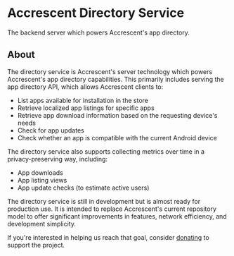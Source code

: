 <!--
Copyright 2024 Logan Magee

SPDX-License-Identifier: AGPL-3.0-only
-->

# Accrescent Directory Service

The backend server which powers Accrescent's app directory.

## About

The directory service is Accrescent's server technology which powers Accrescent's app directory
capabilities. This primarily includes serving the app directory API, which allows Accrescent clients
to:

- List apps available for installation in the store
- Retrieve localized app listings for specific apps
- Retrieve app download information based on the requesting device's needs
- Check for app updates
- Check whether an app is compatible with the current Android device

The directory service also supports collecting metrics over time in a privacy-preserving way,
including:

- App downloads
- App listing views
- App update checks (to estimate active users)

The directory service is still in development but is almost ready for production use. It is intended
to replace Accrescent's current repository model to offer significant improvements in features,
network efficiency, and development simplicity.

If you're interested in helping us reach that goal, consider [donating] to support the project.

[donating]: https://accrescent.app/donate
